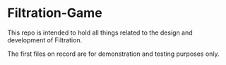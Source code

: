 # Filtration-Game
This repo is intended to hold all things related to the design and development of Filtration.

The first files on record are for demonstration and testing purposes only.
